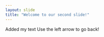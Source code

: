 ```yaml
---
layout: slide
title: "Welcome to our second slide!"
---
```

Added my text
Use the left arrow to go back!
